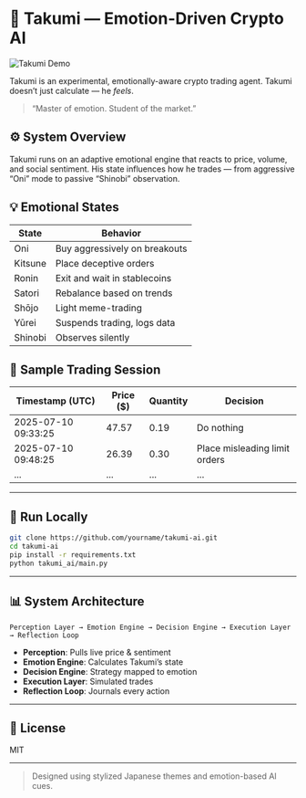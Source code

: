 # 🧠 Takumi — Emotion-Driven Crypto AI

![Takumi Demo](assets/takumi_demo.gif)

Takumi is an experimental, emotionally-aware crypto trading agent. Takumi doesn’t just calculate — he *feels*.

> “Master of emotion. Student of the market.”

## ⚙️ System Overview

Takumi runs on an adaptive emotional engine that reacts to price, volume, and social sentiment. His state influences how he trades — from aggressive “Oni” mode to passive “Shinobi” observation.

## 💡 Emotional States

| State    | Behavior                          |
|----------|-----------------------------------|
| Oni      | Buy aggressively on breakouts     |
| Kitsune  | Place deceptive orders            |
| Ronin    | Exit and wait in stablecoins      |
| Satori   | Rebalance based on trends         |
| Shōjo    | Light meme-trading                |
| Yūrei    | Suspends trading, logs data       |
| Shinobi  | Observes silently                 |

## 🔁 Sample Trading Session

| Timestamp (UTC)       | Price ($) | Quantity | Decision                          |
|------------------------|-----------|----------|-----------------------------------|
| 2025-07-10 09:33:25 | 47.57     | 0.19     | Do nothing |
| 2025-07-10 09:48:25 | 26.39     | 0.30     | Place misleading limit orders |
| ...                  | ...       | ...      | ...                               |


---

## 🚀 Run Locally

```bash
git clone https://github.com/yourname/takumi-ai.git
cd takumi-ai
pip install -r requirements.txt
python takumi_ai/main.py
```

---

## 📊 System Architecture

```
Perception Layer → Emotion Engine → Decision Engine → Execution Layer → Reflection Loop
```

- **Perception**: Pulls live price & sentiment
- **Emotion Engine**: Calculates Takumi’s state
- **Decision Engine**: Strategy mapped to emotion
- **Execution Layer**: Simulated trades
- **Reflection Loop**: Journals every action

---

## 📄 License

MIT

---


> Designed using stylized Japanese themes and emotion-based AI cues.
